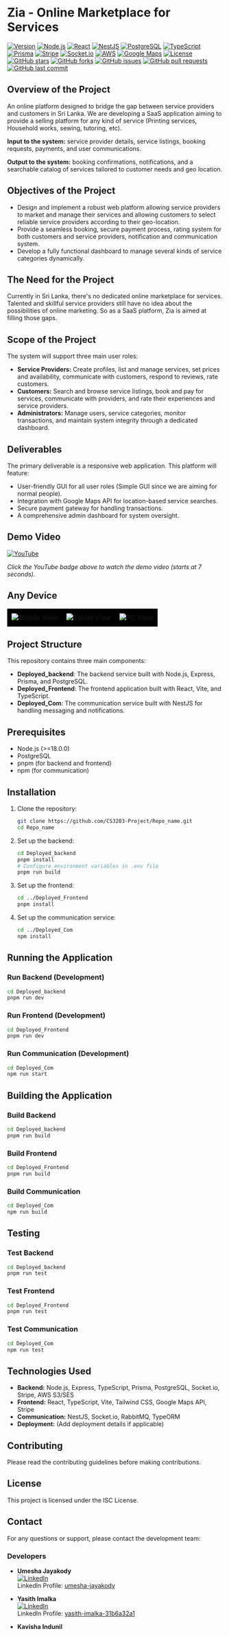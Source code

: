 # Zia - Online Marketplace for Services

[![Version](https://img.shields.io/badge/version-1.0.0-blue.svg)](https://github.com/CS3203-Project/Deployed/releases)
[![Node.js](https://img.shields.io/badge/Node.js-18+-green.svg)](https://nodejs.org/)
[![React](https://img.shields.io/badge/React-19+-blue.svg)](https://reactjs.org/)
[![NestJS](https://img.shields.io/badge/NestJS-11+-red.svg)](https://nestjs.com/)
[![PostgreSQL](https://img.shields.io/badge/PostgreSQL-13+-blue.svg)](https://www.postgresql.org/)
[![TypeScript](https://img.shields.io/badge/TypeScript-5+-blue.svg)](https://www.typescriptlang.org/)
[![Prisma](https://img.shields.io/badge/Prisma-6+-green.svg)](https://www.prisma.io/)
[![Stripe](https://img.shields.io/badge/Stripe-19+-purple.svg)](https://stripe.com/)
[![Socket.io](https://img.shields.io/badge/Socket.io-4+-black.svg)](https://socket.io/)
[![AWS](https://img.shields.io/badge/AWS-S3%20%26%20SES-orange.svg)](https://aws.amazon.com/)
[![Google Maps](https://img.shields.io/badge/Google%20Maps-API-red.svg)](https://developers.google.com/maps)
[![License](https://img.shields.io/badge/License-ISC-yellow.svg)](https://opensource.org/licenses/ISC)
[![GitHub stars](https://img.shields.io/github/stars/CS3203-Project/Deployed_backend.svg)](https://github.com/CS3203-Project/Deployed_backend/stargazers)
[![GitHub forks](https://img.shields.io/github/forks/CS3203-Project/Deployed_backend.svg)](https://github.com/CS3203-Project/Deployed_backend/network)
[![GitHub issues](https://img.shields.io/github/issues/CS3203-Project/Deployed_backend.svg)](https://github.com/CS3203-Project/Deployed_backend/issues)
[![GitHub pull requests](https://img.shields.io/github/issues-pr/CS3203-Project/Deployed_backend.svg)](https://github.com/CS3203-Project/Deployed_backend/pulls)
[![GitHub last commit](https://img.shields.io/github/last-commit/CS3203-Project/Deployed_backend.svg)](https://github.com/CS3203-Project/Deployed_backend/commits/main)

## Overview of the Project

An online platform designed to bridge the gap between service providers and customers in Sri Lanka. We are developing a SaaS application aiming to provide a selling platform for any kind of service (Printing services, Household works, sewing, tutoring, etc).

**Input to the system:** service provider details, service listings, booking requests, payments, and user communications.

**Output to the system:** booking confirmations, notifications, and a searchable catalog of services tailored to customer needs and geo location.

## Objectives of the Project

- Design and implement a robust web platform allowing service providers to market and manage their services and allowing customers to select reliable service providers according to their geo-location.
- Provide a seamless booking, secure payment process, rating system for both customers and service providers, notification and communication system.
- Develop a fully functional dashboard to manage several kinds of service categories dynamically.

## The Need for the Project

Currently in Sri Lanka, there's no dedicated online marketplace for services. Talented and skillful service providers still have no idea about the possibilities of online marketing. So as a SaaS platform, Zia is aimed at filling those gaps.

## Scope of the Project

The system will support three main user roles:

- **Service Providers:** Create profiles, list and manage services, set prices and availability, communicate with customers, respond to reviews, rate customers.
- **Customers:** Search and browse service listings, book and pay for services, communicate with providers, and rate their experiences and service providers.
- **Administrators:** Manage users, service categories, monitor transactions, and maintain system integrity through a dedicated dashboard.

## Deliverables

The primary deliverable is a responsive web application. This platform will feature:

- User-friendly GUI for all user roles (Simple GUI since we are aiming for normal people).
- Integration with Google Maps API for location-based service searches.
- Secure payment gateway for handling transactions.
- A comprehensive admin dashboard for system oversight.

## Demo Video

[![YouTube](https://img.shields.io/badge/YouTube-FF0000?style=for-the-badge&logo=youtube&logoColor=white)](https://www.youtube.com/watch?v=SZz-ABRm8c8&t=7s&autoplay=1)

*Click the YouTube badge above to watch the demo video (starts at 7 seconds).* 

## Any Device
<table border="0" style="border-collapse: collapse;">
  <tr>
    <td style="border: none; padding: 0;"><img src="https://i.ibb.co/Q7CzWtYv/i-Phone-13-PRO-zia-tgsix-ondigitalocean-app-1.png" alt="Mobile View" style="background-color: black; padding: 10px;"></td>
    <td style="border: none; padding: 0;"><img src="https://i.ibb.co/mr2dKx6Y/i-Pad-PRO-11-zia-tgsix-ondigitalocean-app.png" alt="Tablet View" style="background-color: black; padding: 10px;"></td>
    <td style="border: none; padding: 0;"><img src="https://i.ibb.co/VdGDcw7/Macbook-Air-zia-tgsix-ondigitalocean-app.png" alt="PC View" style="background-color: black; padding: 10px;"></td>
  </tr>
</table>

## Project Structure

This repository contains three main components:

- **Deployed_backend**: The backend service built with Node.js, Express, Prisma, and PostgreSQL.
- **Deployed_Frontend**: The frontend application built with React, Vite, and TypeScript.
- **Deployed_Com**: The communication service built with NestJS for handling messaging and notifications.

## Prerequisites

- Node.js (>=18.0.0)
- PostgreSQL
- pnpm (for backend and frontend)
- npm (for communication)

## Installation

1. Clone the repository:
   ```bash
   git clone https://github.com/CS3203-Project/Repo_name.git
   cd Repo_name
   ```

2. Set up the backend:
   ```bash
   cd Deployed_backend
   pnpm install
   # Configure environment variables in .env file
   pnpm run build
   ```

3. Set up the frontend:
   ```bash
   cd ../Deployed_Frontend
   pnpm install
   ```

4. Set up the communication service:
   ```bash
   cd ../Deployed_Com
   npm install
   ```

## Running the Application

### Run Backend (Development)
```bash
cd Deployed_backend
pnpm run dev
```

### Run Frontend (Development)
```bash
cd Deployed_Frontend
pnpm run dev
```

### Run Communication (Development)
```bash
cd Deployed_Com
npm run start
```

## Building the Application

### Build Backend
```bash
cd Deployed_backend
pnpm run build
```

### Build Frontend
```bash
cd Deployed_Frontend
pnpm run build
```

### Build Communication
```bash
cd Deployed_Com
npm run build
```

## Testing

### Test Backend
```bash
cd Deployed_backend
pnpm run test
```

### Test Frontend
```bash
cd Deployed_Frontend
pnpm run test
```

### Test Communication
```bash
cd Deployed_Com
npm run test
```

## Technologies Used

- **Backend:** Node.js, Express, TypeScript, Prisma, PostgreSQL, Socket.io, Stripe, AWS S3/SES
- **Frontend:** React, TypeScript, Vite, Tailwind CSS, Google Maps API, Stripe
- **Communication:** NestJS, Socket.io, RabbitMQ, TypeORM
- **Deployment:** (Add deployment details if applicable)

## Contributing

Please read the contributing guidelines before making contributions.

## License

This project is licensed under the ISC License.

## Contact

For any questions or support, please contact the development team:

### Developers
- **Umesha Jayakody**  
  [![LinkedIn](https://img.shields.io/badge/LinkedIn-Connect-blue.svg)](https://lk.linkedin.com/in/umesha-jayakody)  
  LinkedIn Profile: [umesha-jayakody](https://lk.linkedin.com/in/umesha-jayakody)

- **Yasith Imalka**  
  [![LinkedIn](https://img.shields.io/badge/LinkedIn-Connect-blue.svg)](https://lk.linkedin.com/in/yasith-imalka-31b6a32a1)  
  LinkedIn Profile: [yasith-imalka-31b6a32a1](https://lk.linkedin.com/in/yasith-imalka-31b6a32a1)

- **Kavisha Indunil**  

